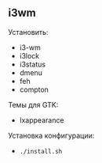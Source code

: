 ## i3wm

Установить:
* i3-wm
* i3lock
* i3status
* dmenu
* feh
* compton

Темы для GTK:
* lxappearance

Установка конфигурации:
* `./install.sh`
